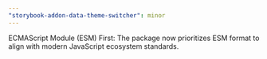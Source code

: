 ```yaml
---
"storybook-addon-data-theme-switcher": minor
---
```


ECMAScript Module (ESM) First: The package now prioritizes ESM format to align with modern JavaScript ecosystem standards.
